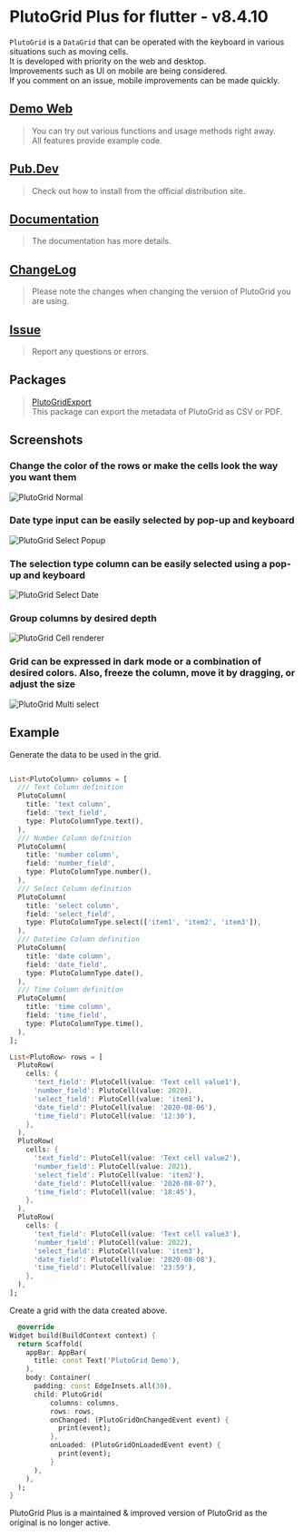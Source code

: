 # PlutoGrid Plus for flutter - v8.4.10


`PlutoGrid` is a `DataGrid` that can be operated with the keyboard in various situations such as moving cells.  
It is developed with priority on the web and desktop.  
Improvements such as UI on mobile are being considered.  
If you comment on an issue, mobile improvements can be made quickly.

## [Demo Web](https://bosskmk.github.io/pluto_grid/build/web/index.html)
>
> You can try out various functions and usage methods right away.  
> All features provide example code.

## [Pub.Dev](https://pub.dev/packages/pluto_grid)
>
> Check out how to install from the official distribution site.

## [Documentation](https://pluto.weblaze.dev/series/pluto-grid)
>
> The documentation has more details.

## [ChangeLog](https://github.com/doonfrs/pluto_grid_plus/blob/master/CHANGELOG.md)
>
> Please note the changes when changing the version of PlutoGrid you are using.

## [Issue](https://github.com/doonfrs/pluto_grid_plus/issues)
>
> Report any questions or errors.

## Packages

> [PlutoGridExport](https://github.com/doonfrs/pluto_grid_plus/tree/master/packages/pluto_grid_plus_export)  
> This package can export the metadata of PlutoGrid as CSV or PDF.

## Screenshots

### Change the color of the rows or make the cells look the way you want them

![PlutoGrid Normal](https://bosskmk.github.io/images/pluto_grid/2.8.0/pluto_grid_2.8.0_01.png)

### Date type input can be easily selected by pop-up and keyboard

![PlutoGrid Select Popup](https://bosskmk.github.io/images/pluto_grid/3.1.0/pluto_grid_3.1.0_01.png)

### The selection type column can be easily selected using a pop-up and keyboard

![PlutoGrid Select Date](https://bosskmk.github.io/images/pluto_grid/2.8.0/pluto_grid_2.8.0_03.png)

### Group columns by desired depth

![PlutoGrid Cell renderer](https://bosskmk.github.io/images/pluto_grid/2.8.0/pluto_grid_2.8.0_04.png)

### Grid can be expressed in dark mode or a combination of desired colors. Also, freeze the column, move it by dragging, or adjust the size

![PlutoGrid Multi select](https://bosskmk.github.io/images/pluto_grid/2.8.0/pluto_grid_2.8.0_05.png)

## Example

Generate the data to be used in the grid.

```dart

List<PlutoColumn> columns = [
  /// Text Column definition
  PlutoColumn(
    title: 'text column',
    field: 'text_field',
    type: PlutoColumnType.text(),
  ),
  /// Number Column definition
  PlutoColumn(
    title: 'number column',
    field: 'number_field',
    type: PlutoColumnType.number(),
  ),
  /// Select Column definition
  PlutoColumn(
    title: 'select column',
    field: 'select_field',
    type: PlutoColumnType.select(['item1', 'item2', 'item3']),
  ),
  /// Datetime Column definition
  PlutoColumn(
    title: 'date column',
    field: 'date_field',
    type: PlutoColumnType.date(),
  ),
  /// Time Column definition
  PlutoColumn(
    title: 'time column',
    field: 'time_field',
    type: PlutoColumnType.time(),
  ),
];

List<PlutoRow> rows = [
  PlutoRow(
    cells: {
      'text_field': PlutoCell(value: 'Text cell value1'),
      'number_field': PlutoCell(value: 2020),
      'select_field': PlutoCell(value: 'item1'),
      'date_field': PlutoCell(value: '2020-08-06'),
      'time_field': PlutoCell(value: '12:30'),
    },
  ),
  PlutoRow(
    cells: {
      'text_field': PlutoCell(value: 'Text cell value2'),
      'number_field': PlutoCell(value: 2021),
      'select_field': PlutoCell(value: 'item2'),
      'date_field': PlutoCell(value: '2020-08-07'),
      'time_field': PlutoCell(value: '18:45'),
    },
  ),
  PlutoRow(
    cells: {
      'text_field': PlutoCell(value: 'Text cell value3'),
      'number_field': PlutoCell(value: 2022),
      'select_field': PlutoCell(value: 'item3'),
      'date_field': PlutoCell(value: '2020-08-08'),
      'time_field': PlutoCell(value: '23:59'),
    },
  ),
];
```

Create a grid with the data created above.

```dart
  @override
Widget build(BuildContext context) {
  return Scaffold(
    appBar: AppBar(
      title: const Text('PlutoGrid Demo'),
    ),
    body: Container(
      padding: const EdgeInsets.all(30),
      child: PlutoGrid(
          columns: columns,
          rows: rows,
          onChanged: (PlutoGridOnChangedEvent event) {
            print(event);
          },
          onLoaded: (PlutoGridOnLoadedEvent event) {
            print(event);
          }
      ),
    ),
  );
}
```

PlutoGrid Plus is a maintained & improved version of PlutoGrid as the original is no longer active.


